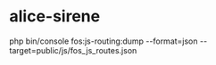 # alice-sirene

php bin/console fos:js-routing:dump --format=json --target=public/js/fos_js_routes.json
